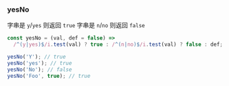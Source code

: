 ### yesNo

字串是 `y`/`yes` 则返回 `true`
字串是 `n`/`no` 则返回 `false`

```js
const yesNo = (val, def = false) =>
  /^(y|yes)$/i.test(val) ? true : /^(n|no)$/i.test(val) ? false : def;
```

```js
yesNo('Y'); // true
yesNo('yes'); // true
yesNo('No'); // false
yesNo('Foo', true); // true
```
